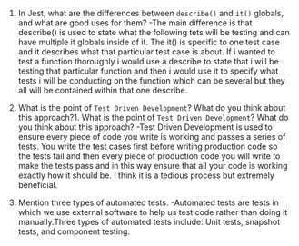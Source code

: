 1. In Jest, what are the differences between `describe()` and `it()` globals, and what are good uses for them?
    -The main difference is that describe() is used to state what the following tets will be testing and can have multiple it globals inside of it. The it() is specific to one test case and it describes what that particular test case is about. If i wanted to test a function thoroughly i would use a describe to state that i will be testing that particular function and then i would use it to specify what tests i will be conducting on the function which can be several but they all will be contained within that one describe.

2. What is the point of `Test Driven Development`? What do you think about this approach?1. What is the point of `Test Driven Development`? What do you think about this approach?
    -Test Driven Development is used to ensure every piece of code you write is working and passes a series of tests. You write the test cases first before writing production code so the tests fail and then every piece of production code you will write to make the tests pass and in this way ensure that all your code is working exactly how it should be. I think it is a tedious process but extremely beneficial.

3. Mention three types of automated tests.
    -Automated tests are tests in which we use external software to help us test code rather than doing it manually.Three types of automated tests include: Unit tests, snapshot tests, and component testing.